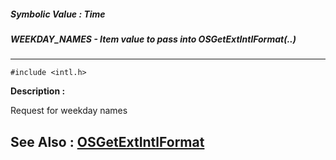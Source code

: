 ##### Symbolic Value : Time
##### WEEKDAY_NAMES - Item value to pass into OSGetExtIntlFormat(..)
---
```
#include <intl.h>
```
**Description :**

Request for weekday names

**See Also :**
[OSGetExtIntlFormat](/reference/Func/OSGetExtIntlFormat)
---
